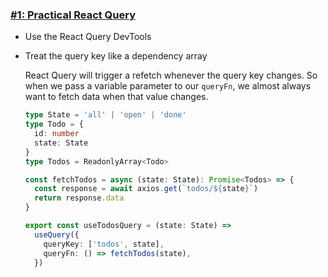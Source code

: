 ### [#1: Practical React Query](https://tkdodo.eu/blog/practical-react-query)

- Use the React Query DevTools
- Treat the query key like a dependency array

  React Query will trigger a refetch whenever the query key changes. So when we pass a variable parameter to our `queryFn`, we almost always want to fetch data when that value changes.
  ```ts
  type State = 'all' | 'open' | 'done'
  type Todo = {
    id: number
    state: State
  }
  type Todos = ReadonlyArray<Todo>
  
  const fetchTodos = async (state: State): Promise<Todos> => {
    const response = await axios.get(`todos/${state}`)
    return response.data
  }
  
  export const useTodosQuery = (state: State) =>
    useQuery({
      queryKey: ['todos', state],
      queryFn: () => fetchTodos(state),
    })
  ```

